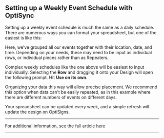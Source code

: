 ## Setting up a Weekly Event Schedule with OptiSync

Setting up a weekly event schedule is much the same as a daily schedule. There are numerous ways you can format your spreadsheet, but one of the easiest is like this:



Here, we've grouped all our events together with their location, date, and time. Depending on your needs, these may need to be input as individual rows, or individual pieces rather than as Repeaters.



Complex weekly schedules like the one above will be easiest to input individually. Selecting the **Row** and dragging it onto your Design will open the following prompt. Hit **Use on its own**.



Organizing your data this way will allow precise placement. We recommend this option when data can't be easily repeated, as in this example where there are different numbers of events on different days.



Your spreadsheet can be updated every week, and a simple refresh will update the design on OptiSigns.

* * *

For additional information, see the full article [here](https://support.optisigns.com/hc/en-us/articles/33468569218067)

---
